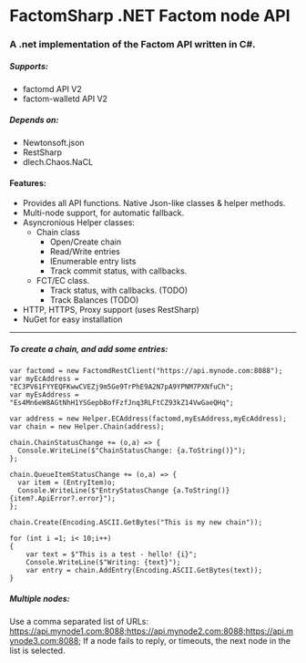 # FactomSharp .NET Factom node API
### A .net implementation of the Factom API written in C#.

##### Supports:

* factomd API V2
* factom-walletd API V2

##### Depends on:

* Newtonsoft.json
* RestSharp
* dlech.Chaos.NaCL
 
#### Features:

* Provides all API functions.  Native Json-like classes & helper methods.
* Multi-node support, for automatic fallback.
* Asyncronious Helper classes:
    * Chain class
        * Open/Create chain
        * Read/Write entries
        * IEnumerable entry lists
        * Track commit status, with callbacks.
    * FCT/EC class.
        * Track status, with callbacks. (TODO)
        * Track Balances (TODO)
* HTTP, HTTPS, Proxy support (uses RestSharp)
* NuGet for easy installation

---

##### To create a chain, and add some entries:

    var factomd = new FactomdRestClient("https://api.mynode.com:8088"); 
    var myEcAddress = "EC3PV61FYYEQFKwwCVEZj9m5Ge9TrPhE9A2N7pA9YPNM7PXNfuCh";
    var myEsAddress = "Es4Mn6eW8AGtNhH1YSGepbBofFzfJnq3RLFtCZ93kZ14VwGaeQHq";
    
    var address = new Helper.ECAddress(factomd,myEsAddress,myEcAddress);
    var chain = new Helper.Chain(address);
    
    chain.ChainStatusChange += (o,a) => {
      Console.WriteLine($"ChainStatusChange: {a.ToString()}");
    };
            
    chain.QueueItemStatusChange += (o,a) => {
      var item = (EntryItem)o;
      Console.WriteLine($"EntryStatusChange {a.ToString()} {item?.ApiError?.error}");
    };
 
    chain.Create(Encoding.ASCII.GetBytes("This is my new chain"));

    for (int i =1; i< 10;i++)
    {
        var text = $"This is a test - hello! {i}";
        Console.WriteLine($"Writing: {text}");
        var entry = chain.AddEntry(Encoding.ASCII.GetBytes(text));
    }
    
##### Multiple nodes:
Use a comma separated list of URLs:
    https://api.mynode1.com:8088;https://api.mynode2.com:8088;https://api.mynode3.com:8088;
If a node fails to reply, or timeouts, the next node in the list is selected.